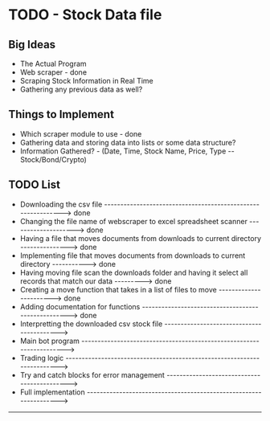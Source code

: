 # TODO - Stock Data file #

Big Ideas
------------------------------------------------------------------------------------------------
* The Actual Program
* Web scraper - done
* Scraping Stock Information in Real Time
* Gathering any previous data as well?

Things to Implement
------------------------------------------------------------------------------------------------
* Which scraper module to use - done
* Gathering data and storing data into lists or some data structure?
* Information Gathered? - (Date, Time, Stock Name, Price, Type -- Stock/Bond/Crypto)

TODO List
------------------------------------------------------------------------------------------------
* Downloading the csv file -------------------------------------------------------------> done 
* Changing the file name of webscraper to excel spreadsheet scanner --------------------> done 
* Having a file that moves documents from downloads to current directory ---------------> done 
* Implementing file that moves documents from downloads to current directory -----------> done 
* Having moving file scan the downloads folder and having it select all records that match our data ---------> done
* Creating a move function that takes in a list of files to move -----------------------> done
* Adding documentation for functions ---------------------------------------------------> done
* Interpretting the downloaded csv stock file ------------------------------------------>      
* Main bot program --------------------------------------------------------------------->      
* Trading logic ------------------------------------------------------------------------>      
* Try and catch blocks for error management -------------------------------------------->      
* Full implementation ------------------------------------------------------------------>      
------------------------------------------------------------------------------------------------